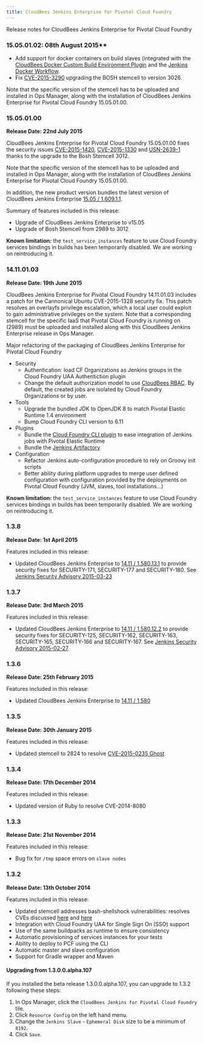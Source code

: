 ```yaml
---
title: CloudBees Jenkins Enterprise for Pivotal Cloud Foundry
---
```


Release notes for CloudBees Jenkins Enterprise for Pivotal Cloud Foundry

### 15.05.01.02: 08th August 2015**

* Add support for docker containers on build slaves (integrated with the [CloudBees Docker Custom Build Environment Plugin](https://wiki.jenkins-ci.org/display/JENKINS/CloudBees+Docker+Custom+Build+Environment+Plugin) and the [Jenkins Docker Workflow](https://wiki.jenkins-ci.org/display/JENKINS/CloudBees+Docker+Workflow+Plugin).
* Fix [CVE-2015-3290](https://security-tracker.debian.org/tracker/CVE-2015-3290) upgrading the BOSH stemcell to version 3026.

Note that the specific version of the stemcell has to be uploaded and installed in Ops Manager, along with the installation of CloudBees Jenkins Enterprise for Pivotal Cloud Foundry 15.05.01.00.

### 15.05.01.00

**Release Date: 22nd July 2015**

CloudBees Jenkins Enterprise for Pivotal Cloud Foundry 15.05.01.00 fixes the security issues 
[CVE-2015-1420](http://pivotal.io/security/cve-2015-1420), [CVE-2015-1330](https://pivotal.io/security/cve-2015-1330) and [USN-2639-1](https://pivotal.io/security/usn-2639-1) thanks to the upgrade to the Bosh Stemcell 3012.

Note that the specific version of the stemcell has to be uploaded and installed in Ops Manager, along with the installation of CloudBees Jenkins Enterprise for Pivotal Cloud Foundry 15.05.01.00.

In addition, the new product version bundles the latest version of CloudBees Jenkins Enterprise [15.05 / 1.609.1.1](http://release-notes.cloudbees.com/release/CloudBees+Jenkins+Enterprise/1.609.1.1).

Summary of features included in this release:

* Upgrade of CloudBees Jenkins Enterprise to v15.05
* Upgrade of Bosh Stemcell from 2989 to 3012

**Known limitation:** the `test_service_instances` feature to use Cloud Foundry services bindings in builds has been temporarily disabled. We are working on reintroducing it.


### 14.11.01.03

**Release Date: 19th June 2015**

CloudBees Jenkins Enterprise for Pivotal Cloud Foundry 14.11.01.03 includes a patch for
the Cannonical Ubuntu CVE-2015-1328 security fix. This patch resolves an overlayfs privilege 
escalation, which a local user could exploit to gain administrative privileges on the system. 
Note that a corresponding stemcell for the specific IaaS that Pivotal Cloud Foundry is running on 
(2989) must be uploaded and installed along with this CloudBees Jenkins Enterprise release in Ops Manager.

Major refactoring of the packaging of CloudBees Jenkins Enterprise for Pivotal Cloud Foundry

* Security
   * Authentication: load CF Organizations as Jenkins groups in the Cloud Foundry UAA Authentiction plugin
   * Change the default authorization model to use [CloudBees RBAC](https://www.cloudbees.com/products/jenkins-enterprise/plugins/role-based-access-control-plugin). By default, the created jobs are isolated by Cloud Foundry Organizations or by user.
* Tools 
   * Upgrade the bundled JDK to OpenJDK 8 to match Pivotal Elastic Runtime 1.4 environment
   * Bump Cloud Foundry CLI version to 6.11
* Plugins
   * Bundle the [Cloud Foundry CLI plugin](http://documentation.cloudbees.com/docs/cje-user-guide/cloudfoundry-cli.html) to ease integration of Jenkins jobs with Pivotal Elastic Runtime
   * Bundle the [Jenkins Artifactory](https://wiki.jenkins-ci.org/display/JENKINS/Artifactory+Plugin)
* Configuration
   * Refactor Jenkins auto-configuration procedure to rely on Groovy init scripts
   * Better ability during platform upgrades to merge user defined configuration with configuration provided by the deployments on Pivotal Cloud Foundry (JVM, slaves, tool installations...)

**Known limitation:** the `test_service_instances` feature to use Cloud Foundry services bindings in builds has been temporarily disabled. We are working on reintroducing it.

### 1.3.8
**Release Date: 1st April 2015**

Features included in this release:

* Updated CloudBees Jenkins Enterprise to [14.11 / 1.580.13.1](http://release-notes.cloudbees.com/release/Jenkins+Enterprise/1.580.13.1) to provide security fixes for SECURITY-171, SECURITY-177 and SECURITY-180. See [Jenkins Security Advisory 2015-03-23](https://www.cloudbees.com/jenkins-security-advisory-2015-03-23)

### 1.3.7
**Release Date: 3rd March 2015**

Features included in this release:

* Updated CloudBees Jenkins Enterprise to [14.11 / 1.580.12.2](http://release-notes.cloudbees.com/release/Jenkins+Enterprise/1.580.12.2) to provide security fixes for SECURITY-125, SECURITY-162, SECURITY-163, SECURITY-165, SECURITY-166 and SECURITY-167. See [Jenkins Security Advisory 2015-02-27](https://wiki.jenkins-ci.org/display/SECURITY/Jenkins+Security+Advisory+2015-02-27)

### 1.3.6
**Release Date: 25th February 2015**

Features included in this release:

* Updated CloudBees Jenkins Enterprise to [14.11 / 1.580](http://release-notes.cloudbees.com/release/Jenkins+Enterprise/1.580.1.1)

### 1.3.5
**Release Date: 30th January 2015**

Features included in this release:

* Updated stemcell to 2824 to resolve [CVE-2015-0235 Ghost](http://www.pivotal.io/security/cve-2015-0235)

### 1.3.4
**Release Date: 17th December 2014**

Features included in this release:

* Updated version of Ruby to resolve CVE-2014-8080

### 1.3.3
**Release Date: 21st November 2014**

Features included in this release:

* Bug fix for `/tmp` space errors on `slave nodes`

### 1.3.2
**Release Date: 13th October 2014**

Features included in this release:

* Updated stemcell addresses bash-shellshock vulnerabilities: resolves CVEs discussed [here](http://www.pivotal.io/security/CVE-2014-6271) and [here](http://www.pivotal.io/security/CVE-2014-7186)
* Integration with Cloud Foundry UAA for Single Sign On (SSO) support
* Use of the same buildpacks as runtime to ensure consistency
* Automatic provisioning of services instances for your tests
* Ability to deploy to PCF using the CLI
* Automatic master and slave configuration
* Support for Gradle wrapper and Maven

#### Upgrading from 1.3.0.0.alpha.107
If you installed the beta release 1.3.0.0.alpha.107, you can upgrade to 1.3.2 following these steps:

1. In Ops Manager, click the `CloudBees Jenkins for Pivotal Cloud Foundry` tile.
2. Click `Resource Config` on the left hand menu.
3. Change the `Jenkins Slave` - `Ephemeral Disk` size to be a minimum of `8192`.
4. Click `Save`.
